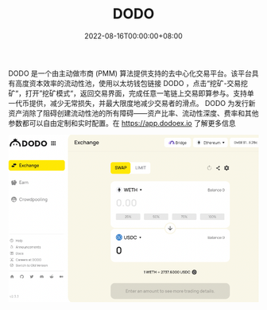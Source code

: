 ﻿---
title: "DODO"
description: "DODO 是一个由主动做市商 (PMM) 算法提供支持的去中心化交易平台。"
date: 2022-08-16T00:00:00+08:00
lastmod: 2022-08-16T00:00:00+08:00
draft: false
authors: ["boogArno"]
featuredImage: "dodo-1.png"
tags: ["Exchanges","DODO"]
categories: ["nfts"]
nfts: ["Exchanges"]
blockchain: ""
website: "https://app.dodoex.io/"
twitter: "https://twitter.com/BreederDodo"
discord: "http://discord.gg/tyKReUK"
telegram: "https://t.me/dodoex_official"
github: "https://github.com/DODOEX"
youtube: "https://www.youtube.com/channel/UCTKBdYNFNAUkQADJVpan-_Q/videos"
twitch: ""
facebook: ""
instagram: ""
reddit: "https://www.reddit.com/r/DodoEx/"
medium: "https://blog.dodoex.io/"
steam: ""
gitbook: ""
googleplay: ""
appstore: ""
status: "Live"
weight: 
lightgallery: true
toc: true
pinned: false
recommend: false
recommend1: false
---
DODO 是一个由主动做市商 (PMM) 算法提供支持的去中心化交易平台。该平台具有高度资本效率的流动性池，使用以太坊钱包链接 DODO ，点击“挖矿-交易挖矿“，打开”挖矿模式“，返回交易界面，完成任意一笔链上交易即算参与。支持单一代币提供，减少无常损失，并最大限度地减少交易者的滑点。 DODO 为发行新资产消除了阻碍创建流动性池的所有障碍——资产比率、流动性深度、费率和其他参数都可以自由定制和实时配置。在 https://app.dodoex.io 了解更多信息

![dodo-dapp-exchanges-ethereum-image1_1c0018101537ca203d39410626971c84](dodo-dapp-exchanges-ethereum-image1_1c0018101537ca203d39410626971c84.png)